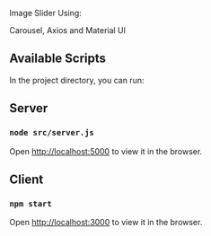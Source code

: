 Image Slider Using:

Carousel, Axios and Material UI

## Available Scripts

In the project directory, you can run:

## Server

### `node src/server.js`

Open [http://localhost:5000](http://localhost:5000) to view it in the browser.

## Client

### `npm start`

Open [http://localhost:3000](http://localhost:3000) to view it in the browser.
